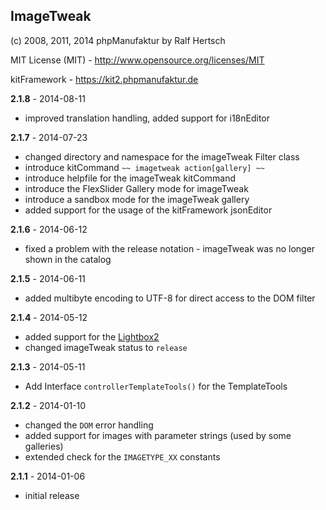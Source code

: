 ## ImageTweak

(c) 2008, 2011, 2014 phpManufaktur by Ralf Hertsch

MIT License (MIT) - <http://www.opensource.org/licenses/MIT>

kitFramework - <https://kit2.phpmanufaktur.de>

**2.1.8** - 2014-08-11

* improved translation handling, added support for i18nEditor

**2.1.7** - 2014-07-23

* changed directory and namespace for the imageTweak Filter class
* introduce kitCommand `~~ imagetweak action[gallery] ~~`
* introduce helpfile for the imageTweak kitCommand
* introduce the FlexSlider Gallery mode for imageTweak
* introduce a sandbox mode for the imageTweak gallery
* added support for the usage of the kitFramework jsonEditor

**2.1.6** - 2014-06-12

* fixed a problem with the release notation - imageTweak was no longer shown in the catalog

**2.1.5** - 2014-06-11

* added multibyte encoding to UTF-8 for direct access to the DOM filter

**2.1.4** - 2014-05-12

* added support for the [Lightbox2](http://lokeshdhakar.com/projects/lightbox2/)
* changed imageTweak status to `release`

**2.1.3** - 2014-05-11

* Add Interface `controllerTemplateTools()` for the TemplateTools

**2.1.2** - 2014-01-10

* changed the `DOM` error handling
* added support for images with parameter strings (used by some galleries)
* extended check for the `IMAGETYPE_XX` constants

**2.1.1** - 2014-01-06

* initial release